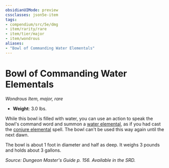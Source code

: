 ```yaml
---
obsidianUIMode: preview
cssclasses: json5e-item
tags:
- compendium/src/5e/dmg
- item/rarity/rare
- item/tier/major
- item/wondrous
aliases: 
- "Bowl of Commanding Water Elementals"
---
```

# Bowl of Commanding Water Elementals
*Wondrous Item, major, rare*  

- **Weight**: 3.0 lbs.

While this bowl is filled with water, you can use an action to speak the bowl's command word and summon a [water elemental](5E2014官方资源/bestiary/elemental/water-elemental.md), as if you had cast the [conjure elemental](5E2014官方资源/spells/conjure-elemental.md) spell. The bowl can't be used this way again until the next dawn.

The bowl is about 1 foot in diameter and half as deep. It weighs 3 pounds and holds about 3 gallons.

*Source: Dungeon Master's Guide p. 156. Available in the SRD.*